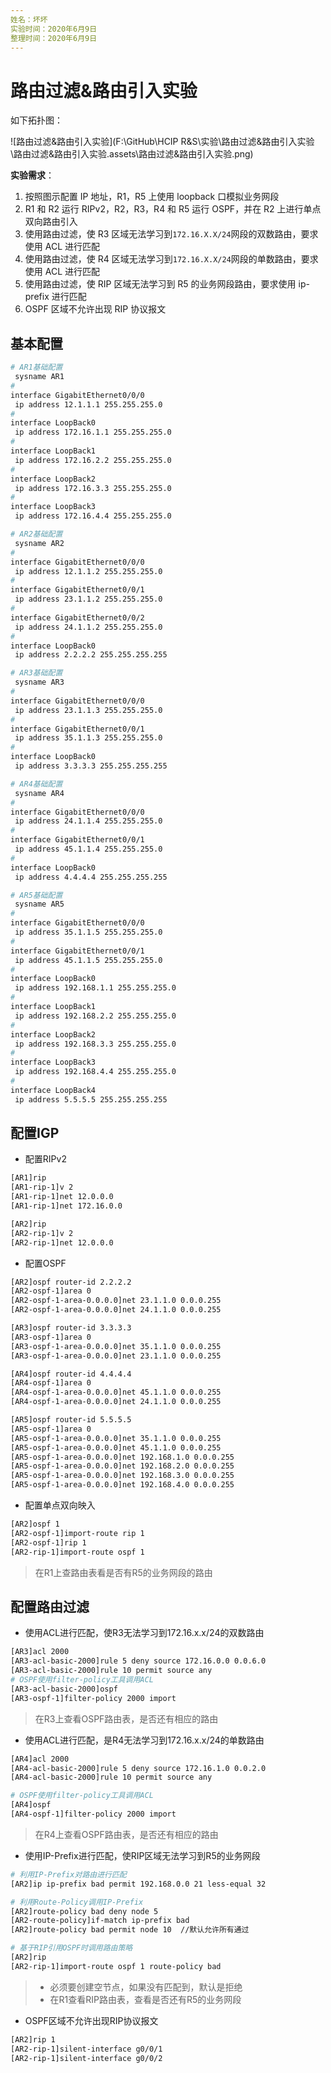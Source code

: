 ```yaml
---
姓名：坏坏
实验时间：2020年6月9日
整理时间：2020年6月9日
---
```


# 路由过滤&路由引入实验

如下拓扑图：

![路由过滤&路由引入实验](F:\GitHub\HCIP R&S\实验\路由过滤&路由引入实验\路由过滤&路由引入实验.assets\路由过滤&路由引入实验.png)

**实验需求**：

1. 按照图示配置 IP 地址，R1，R5 上使用 loopback 口模拟业务网段
2. R1 和 R2 运行 RIPv2，R2，R3，R4 和 R5 运行 OSPF，并在 R2 上进行单点双向路由引入
3. 使用路由过滤，使 R3 区域无法学习到`172.16.X.X/24`网段的双数路由，要求使用 ACL 进行匹配
4. 使用路由过滤，使 R4 区域无法学习到`172.16.X.X/24`网段的单数路由，要求使用 ACL 进行匹配
5. 使用路由过滤，使 RIP 区域无法学习到 R5 的业务网段路由，要求使用 ip-prefix 进行匹配
6. OSPF 区域不允许出现 RIP 协议报文

## 基本配置

```bash
# AR1基础配置
 sysname AR1
#
interface GigabitEthernet0/0/0
 ip address 12.1.1.1 255.255.255.0 
#
interface LoopBack0
 ip address 172.16.1.1 255.255.255.0 
#
interface LoopBack1
 ip address 172.16.2.2 255.255.255.0 
#
interface LoopBack2
 ip address 172.16.3.3 255.255.255.0 
#
interface LoopBack3
 ip address 172.16.4.4 255.255.255.0 
```

```bash
# AR2基础配置
 sysname AR2
#
interface GigabitEthernet0/0/0
 ip address 12.1.1.2 255.255.255.0 
#
interface GigabitEthernet0/0/1
 ip address 23.1.1.2 255.255.255.0 
#
interface GigabitEthernet0/0/2
 ip address 24.1.1.2 255.255.255.0 
#
interface LoopBack0
 ip address 2.2.2.2 255.255.255.255
```

```bash
# AR3基础配置
 sysname AR3
#
interface GigabitEthernet0/0/0
 ip address 23.1.1.3 255.255.255.0 
#
interface GigabitEthernet0/0/1
 ip address 35.1.1.3 255.255.255.0 
#
interface LoopBack0
 ip address 3.3.3.3 255.255.255.255 
```

```bash
# AR4基础配置
 sysname AR4
#
interface GigabitEthernet0/0/0
 ip address 24.1.1.4 255.255.255.0 
#
interface GigabitEthernet0/0/1
 ip address 45.1.1.4 255.255.255.0
#
interface LoopBack0
 ip address 4.4.4.4 255.255.255.255
```

```bash
# AR5基础配置
 sysname AR5
#
interface GigabitEthernet0/0/0
 ip address 35.1.1.5 255.255.255.0 
#
interface GigabitEthernet0/0/1
 ip address 45.1.1.5 255.255.255.0 
#
interface LoopBack0
 ip address 192.168.1.1 255.255.255.0 
#
interface LoopBack1
 ip address 192.168.2.2 255.255.255.0 
#
interface LoopBack2
 ip address 192.168.3.3 255.255.255.0 
#
interface LoopBack3
 ip address 192.168.4.4 255.255.255.0 
#                                         
interface LoopBack4
 ip address 5.5.5.5 255.255.255.255 
```

## 配置IGP

- 配置RIPv2

```bash
[AR1]rip
[AR1-rip-1]v 2
[AR1-rip-1]net 12.0.0.0
[AR1-rip-1]net 172.16.0.0
```
```bash
[AR2]rip
[AR2-rip-1]v 2
[AR2-rip-1]net 12.0.0.0
```

- 配置OSPF

```bash
[AR2]ospf router-id 2.2.2.2
[AR2-ospf-1]area 0
[AR2-ospf-1-area-0.0.0.0]net 23.1.1.0 0.0.0.255
[AR2-ospf-1-area-0.0.0.0]net 24.1.1.0 0.0.0.255
```

```bash
[AR3]ospf router-id 3.3.3.3
[AR3-ospf-1]area 0
[AR3-ospf-1-area-0.0.0.0]net 35.1.1.0 0.0.0.255
[AR3-ospf-1-area-0.0.0.0]net 23.1.1.0 0.0.0.255
```

```bash
[AR4]ospf router-id 4.4.4.4
[AR4-ospf-1]area 0
[AR4-ospf-1-area-0.0.0.0]net 45.1.1.0 0.0.0.255
[AR4-ospf-1-area-0.0.0.0]net 24.1.1.0 0.0.0.255
```

```bash
[AR5]ospf router-id 5.5.5.5
[AR5-ospf-1]area 0
[AR5-ospf-1-area-0.0.0.0]net 35.1.1.0 0.0.0.255
[AR5-ospf-1-area-0.0.0.0]net 45.1.1.0 0.0.0.255
[AR5-ospf-1-area-0.0.0.0]net 192.168.1.0 0.0.0.255
[AR5-ospf-1-area-0.0.0.0]net 192.168.2.0 0.0.0.255
[AR5-ospf-1-area-0.0.0.0]net 192.168.3.0 0.0.0.255
[AR5-ospf-1-area-0.0.0.0]net 192.168.4.0 0.0.0.255
```

- 配置单点双向映入

```bash
[AR2]ospf 1
[AR2-ospf-1]import-route rip 1
[AR2-ospf-1]rip 1
[AR2-rip-1]import-route ospf 1
```

> 在R1上查路由表看是否有R5的业务网段的路由

## 配置路由过滤

- 使用ACL进行匹配，使R3无法学习到172.16.x.x/24的双数路由

```bash
[AR3]acl 2000
[AR3-acl-basic-2000]rule 5 deny source 172.16.0.0 0.0.6.0
[AR3-acl-basic-2000]rule 10 permit source any 
# OSPF使用filter-policy工具调用ACL
[AR3-acl-basic-2000]ospf 
[AR3-ospf-1]filter-policy 2000 import
```

> 在R3上查看OSPF路由表，是否还有相应的路由

- 使用ACL进行匹配，是R4无法学习到172.16.x.x/24的单数路由

```bash
[AR4]acl 2000
[AR4-acl-basic-2000]rule 5 deny source 172.16.1.0 0.0.2.0    
[AR4-acl-basic-2000]rule 10 permit source any  

# OSPF使用filter-policy工具调用ACL
[AR4]ospf 
[AR4-ospf-1]filter-policy 2000 import 
```

> 在R4上查看OSPF路由表，是否还有相应的路由

- 使用IP-Prefix进行匹配，使RIP区域无法学习到R5的业务网段

```bash
# 利用IP-Prefix对路由进行匹配
[AR2]ip ip-prefix bad permit 192.168.0.0 21 less-equal 32
```

```bash
# 利用Route-Policy调用IP-Prefix
[AR2]route-policy bad deny node 5
[AR2-route-policy]if-match ip-prefix bad 
[AR2]route-policy bad permit node 10  //默认允许所有通过
```

```bash
# 基于RIP引用OSPF时调用路由策略
[AR2]rip 
[AR2-rip-1]import-route ospf 1 route-policy bad
```

> - 必须要创建空节点，如果没有匹配到，默认是拒绝
> - 在R1查看RIP路由表，查看是否还有R5的业务网段

- OSPF区域不允许出现RIP协议报文

```bash
[AR2]rip 1
[AR2-rip-1]silent-interface g0/0/1
[AR2-rip-1]silent-interface g0/0/2
```